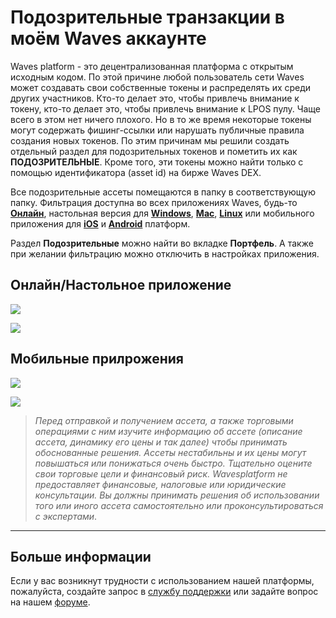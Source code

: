 # Подозрительные транзакции в моём Waves аккаунте

Waves platform - это децентрализованная платформа с открытым исходным кодом. По этой причине любой пользователь сети Waves может создавать свои собственные токены и распределять их среди других участников. Кто-то делает это, чтобы привлечь внимание к токену, кто-то делает это, чтобы привлечь внимание к LPOS пулу. Чаще всего в этом нет ничего плохого. Но в то же время некоторые токены могут содержать фишинг-ссылки или нарушать публичные правила создания новых токенов. По этим причинам мы решили создать отдельный раздел для подозрительных токенов и пометить их как **ПОДОЗРИТЕЛЬНЫЕ**. Кроме того, эти токены можно найти только с помощью идентификатора (asset id) на бирже Waves DEX.

Все подозрительные ассеты помещаются в папку в соответствующую папку. Фильтрация доступна во всех приложениях Waves, будь-то [**Онлайн**](https://client.wavesplatform.com), настольная версия для [**Windows**](https://wavesplatform.com/WavesClient-win.zip), [**Mac**](https://wavesplatform.com/WavesClient-mac.dmg), [**Linux**](https://wavesplatform.com/WavesClient-linux.deb) или мобильного приложения для [**iOS**](https://itunes.apple.com/us/app/waves-wallet/id1233158971) и [**Android**](https://play.google.com/store/apps/details?id=com.wavesplatform.wallet) платформ.

Раздел **Подозрительные** можно найти во вкладке **Портфель**. А также при желании фильтрацию можно отключить в настройках приложения.

## Онлайн/Настольное приложение

![](/_assets/spam_tx_01.png)

![](/_assets/spam_tx_02.png)

## Мобильные прилрожения

![](/_assets/spam_tx_03.png)

![](/_assets/spam_tx_04.png)

> *Перед отправкой и получением ассета, а также торговыми операциями с ним изучите информацию об ассете (описание ассета, динамику его цены и так далее) чтобы принимать обоснованные решения. Ассеты нестабильны и их цены могут повышаться или понижаться очень быстро. Тщательно оцените свои торговые цели и финансовый риск.
Wavesplatform не предоставляет финансовые, налоговые или юридические консультации. Вы должны принимать решения об использовании того или иного ассета самостоятельно или проконсультироваться с экспертами*.

___

## Больше информации

Если у вас возникнут трудности с использованием нашей платформы, пожалуйста, создайте запрос в [службу поддержки](https://support.wavesplatform.com/) или задайте вопрос на нашем [форуме](https://forum.wavesplatform.com/).
